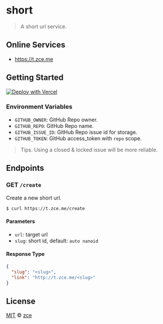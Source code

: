 # short

> A short url service.

## Online Services

- https://t.zce.me

## Getting Started

[![Deploy with Vercel](https://vercel.com/button)](https://vercel.com/new/git/external?repository-url=https%3A%2F%2Fgithub.com%2Fzce%2Fshort&env=GITHUB_OWNER,GITHUB_REPO,GITHUB_ISSUE_ID,GITHUB_TOKEN&demo-url=https%3A%2F%2Ft.zce.me)

### Environment Variables

- `GITHUB_OWNER`: GitHub Repo owner.
- `GITHUB_REPO`: GitHub Repo name.
- `GITHUB_ISSUE_ID`: GitHub Repo issue id for storage.
- `GITHUB_TOKEN`: GitHub access_token with `repo` scope.

> Tips. Using a closed & locked issue will be more reliable.

## Endpoints

### GET `/create`

Create a new short url.

```shell
$ curl https://t.zce.me/create
```

#### Parameters

- `url`: target url
- `slug`: short id, default: `auto nanoid`

#### Response Type

```json
{
  "slug": "<slug>",
  "link": "http://t.zce.me/<slug>"
}
```

## License

[MIT](LICENSE) &copy; [zce](https://zce.me)
